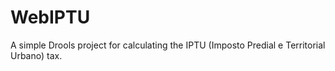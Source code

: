 WebIPTU
=======

A simple Drools project for calculating the IPTU (Imposto Predial e Territorial Urbano) tax.


